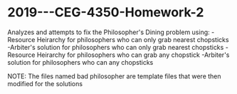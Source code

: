 # 2019---CEG-4350-Homework-2
Analyzes and attempts to fix the Philosopher's Dining problem using:
-Resource Heirarchy for philosophers who can only grab nearest chopsticks
-Arbiter's solution for philosophers who can only grab nearest chopsticks
-Resource Heirarchy for philosophers who can grab any chopstick
-Arbiter's solution for philosophers who can any chopsticks

NOTE: The files named bad philosopher are template files that were then modified for the solutions
